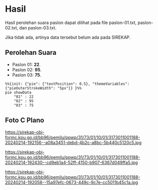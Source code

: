 # Hasil

Hasil perolehan suara paslon dapat dilihat pada file paslon-01.txt, paslon-02.txt, dan paslon-03.txt.

Jika tidak ada, artinya data tersebut belum ada pada SIREKAP.

## Perolehan Suara

 * Paslon 01: **22**.
 * Paslon 02: **95**.
 * Paslon 03: **75**.

```mermaid
%%{init: {"pie": {"textPosition": 0.5}, "themeVariables": {"pieOuterStrokeWidth": "5px"}} }%%
pie showData
    "01" : 22
    "02" : 95
    "03" : 75
```
## Foto C Plano

https://sirekap-obj-formc.kpu.go.id/bb96/pemilu/ppwp/31/73/01/10/01/3173011001188-20240214-192156--a08a3451-debd-4b2c-a8bc-5b440c5120c5.jpg

https://sirekap-obj-formc.kpu.go.id/bb96/pemilu/ppwp/31/73/01/10/01/3173011001188-20240214-192430--cd9eb1a4-52ff-4150-b907-6367d049ffa5.jpg

https://sirekap-obj-formc.kpu.go.id/bb96/pemilu/ppwp/31/73/01/10/01/3173011001188-20240214-192058--15a97efc-0673-449c-9c7e-cc5011b45c1a.jpg
